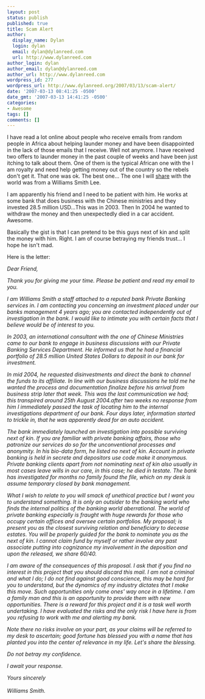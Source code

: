 ```yaml
---
layout: post
status: publish
published: true
title: Scam Alert
author:
  display_name: Dylan
  login: dylan
  email: dylan@dylanreed.com
  url: http://www.dylanreed.com
author_login: dylan
author_email: dylan@dylanreed.com
author_url: http://www.dylanreed.com
wordpress_id: 277
wordpress_url: http://www.dylanreed.org/2007/03/13/scam-alert/
date: '2007-03-13 08:41:25 -0500'
date_gmt: '2007-03-13 14:41:25 -0500'
categories:
- Awesome
tags: []
comments: []
---
```

<p>I have read a lot online about people who receive emails from random people in Africa about helping launder money and have been disappointed in the lack of those emails that I receive. Well not anymore. I have received two offers to launder money in the past couple of weeks and have been just itching to talk about them. One of them is the typical African one with the I am royalty and need help getting money out of the country so the rebels don't get it. That one was ok. The best one... The one I will <a href="http://www.dylanreed.org/scam/">share</a> with the world was from a Williams Smith Lee.</p>
<p>I am apparently his friend and I need to be patient with him. He works at some bank that does business with the Chinese ministries and they invested 28.5 million USD...This was in 2003. Then In 2004 he wanted to withdraw the money and then unexpectedly died in a car accident. Awesome.</p>
<p>Basically the gist is that I can pretend to be this guys next of kin and split the money with him. Right. I am of course betraying my friends trust... I hope he isn't mad.</p>
<p>Here is the letter:</p>
<p><em>Dear Friend,</em></p>
<p><em>Thank you for giving me your time. Please be patient and read my email to you.</em></p>
<p><em>I am Williams Smith a staff attached to a reputed bank Private Banking services in. I am contacting you concerning an investment placed under our banks management 4 years ago; you are contacted independently out of investigation in the bank. I would like to intimate you with certain facts that I believe would be of interest to you.</em></p>
<p><em>In 2003, an international consultant with the one of Chinese Ministries came to our bank to engage in business discussions with our Private Banking Services Department. He informed us that he had a financial portfolio of 28.5 million United States Dollars to deposit in our bank for investment.</em></p>
<p><em>In mid 2004, he requested disinvestments and direct the bank to channel the funds to its affiliate. In line with our business discussions he told me he wanted the process and documentation finalize before his arrival from business strip later that week. This was the last communication we had; this transpired around 25th August 2004.after two weeks no response from him I immediately passed the task of locating him to the internal investigations department of our bank. Four days later, information started to trickle in, that he was apparently dead for an auto accident.</em></p>
<p><em>The bank immediately launched an investigation into possible surviving next of kin. If you are familiar with private banking affairs, those who patronize our services do so for the unconventional processes and anonymity. In his bio-data form, he listed no next of kin. Account in private banking is held in secrete and depositors use code make it anonymous. Private banking clients apart from not nominating next of kin also usually in most cases leave wills in our care, in this case; he died in testate. The bank has investigated for months no family found the file, which on my desk is assume temporary closed by bank management.<br />
</em> <script><!-- D(["mb","\u003cbr /\>\u003cbr /\>\u003cbr /\>What I wish to relate to you will smack of unethical practice but I want you to understand something. It is only an outsider to the banking world who finds the internal politics of the banking world aberrational. The world of private banking especially is fraught with huge rewards for those who occupy certain offices and oversee certain portfolios. My proposal; is present you as the closest surviving relation and beneficiary to decease estates. You will be properly guided for the bank to nominate you as the next of kin. I cannot claim fund by myself or rather involve any past associate putting into cognizance my involvement in the deposition and upon the released, we share 60/40.\u003cbr /\>\u003cbr /\>\u003cbr /\>\u003cbr /\>I am aware of the consequences of this proposal. I ask that if you find no interest in this project that you should discard this mail. I am not a criminal and what I do; I do not find against good conscience, this may be hard for you to understand, but the dynamics of my industry dictates that I make this move. Such opportunities only come ones\' way once in a lifetime. I am a family man and this is an opportunity to provide them with new opportunities. There is a reward for this project and it is a task well worth undertaking. I have evaluated the risks and the only risk I have here is from you refusing to work with me and alerting my bank.\u003cbr /\>\u003cbr /\>\u003cbr /\>\u003cbr /\>Note there no risks involve on your part, as your claims will be referred to my desk to ascertain; good fortune has blessed you with a name that has planted you into the center of relevance in my life. Let\'s share the blessing.\u003cbr /\>\u003cbr /\>\u003cbr /\>\u003cbr /\>Do not betray my confidence.\u003cbr /\>\u003cbr /\>\u003cbr /\>\u003cbr /\>I await your response.\u003cbr /\>\u003cbr /\>\u003cbr /\>\u003cbr /\>Yours sincerely\u003cbr /\>\u003c/div\>",1] );  //--></script></p>
<p><em>What I wish to relate to you will smack of unethical practice but I want you to understand something. It is only an outsider to the banking world who finds the internal politics of the banking world aberrational. The world of private banking especially is fraught with huge rewards for those who occupy certain offices and oversee certain portfolios. My proposal; is present you as the closest surviving relation and beneficiary to decease estates. You will be properly guided for the bank to nominate you as the next of kin. I cannot claim fund by myself or rather involve any past associate putting into cognizance my involvement in the deposition and upon the released, we share 60/40.</em></p>
<p><em>I am aware of the consequences of this proposal. I ask that if you find no interest in this project that you should discard this mail. I am not a criminal and what I do; I do not find against good conscience, this may be hard for you to understand, but the dynamics of my industry dictates that I make this move. Such opportunities only come ones' way once in a lifetime. I am a family man and this is an opportunity to provide them with new opportunities. There is a reward for this project and it is a task well worth undertaking. I have evaluated the risks and the only risk I have here is from you refusing to work with me and alerting my bank.</em></p>
<p><em>Note there no risks involve on your part, as your claims will be referred to my desk to ascertain; good fortune has blessed you with a name that has planted you into the center of relevance in my life. Let's share the blessing.</em></p>
<p><em>Do not betray my confidence.</em></p>
<p><em>I await your response.</em></p>
<p><em>Yours sincerely<br />
<span class="sg"><br />
Williams Smith.</span></em> <script><!-- D(["mb","\u003cdiv style\u003d\"direction:ltr\"\>\u003cspan class\u003dsg\>\u003cbr /\>Williams Smith.\u003cbr /\>\u003cbr /\>\u003cbr /\>\u003cbr /\>\u003cbr /\>\u003cbr /\>\u003cbr /\>\u003c/span\>\u003c/div\>",0] ); D(["ce"]);  //--></script></p>

